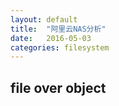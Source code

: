 ```yaml
---
layout: default
title:  "阿里云NAS分析"
date:   2016-05-03
categories: filesystem
---
```


## file over object